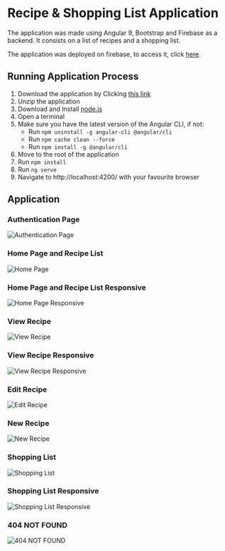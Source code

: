 # Recipe & Shopping List Application

The application was made using Angular 9, Bootstrap and Firebase as a backend.
It consists on a list of recipes and a shopping list.

The application was deployed on firebase, to access it, click [here](https://angular-project-11f6f.web.app).

## Running Application Process

1. Download the application by Clicking [this link](https://github.com/gaetanBloch/angular-project/archive/master.zip)
2. Unzip the application
3. Download and Install [node.js](https://nodejs.org/en/download/) 
4. Open a terminal
5. Make sure you have the latest version of the Angular CLI, if not:
    - Run `npm uninstall -g angular-cli @angular/cli`
    - Run `npm cache clean --force`
    - Run  `npm install -g @angular/cli`
6. Move to the root of the application
7. Run `npm install`
8. Run `ng serve`
9. Navigate to http://localhost:4200/ with your favourite browser

## Application

### Authentication Page

![Authentication Page](https://i.imgur.com/ak1g5hE.png)

### Home Page and Recipe List

![Home Page](https://i.imgur.com/cZDA81N.png)

### Home Page and Recipe List Responsive

![Home Page Responsive](https://i.imgur.com/a6Iq5th.png)

### View Recipe

![View Recipe](https://i.imgur.com/c9jknNz.png)

### View Recipe Responsive 

![View Recipe Responsive](https://i.imgur.com/kLGGDkV.png)

### Edit Recipe

![Edit Recipe](https://i.imgur.com/rqlumJS.png)

### New Recipe

![New Recipe](https://i.imgur.com/9my6pmY.png)

### Shopping List 

![Shopping List](https://i.imgur.com/WUAxvZR.png)

### Shopping List Responsive

![Shopping List Responsive](https://i.imgur.com/44WUX4a.png)

### 404 NOT FOUND 

![404 NOT FOUND](https://i.imgur.com/vU1rXEb.png)
